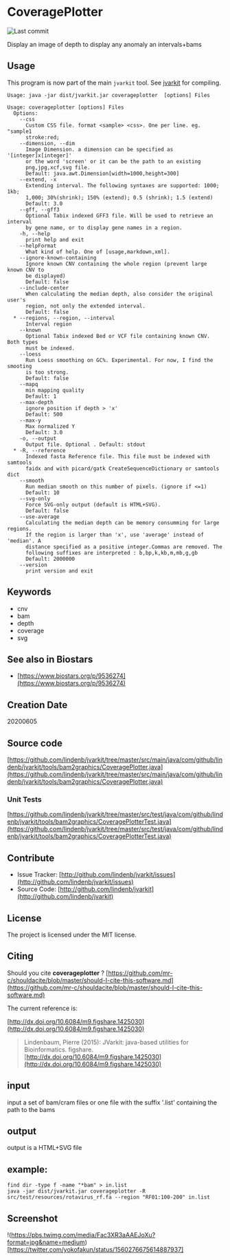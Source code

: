 # CoveragePlotter

![Last commit](https://img.shields.io/github/last-commit/lindenb/jvarkit.png)

Display an image of depth to display any anomaly an intervals+bams


## Usage


This program is now part of the main `jvarkit` tool. See [jvarkit](JvarkitCentral.md) for compiling.


```
Usage: java -jar dist/jvarkit.jar coverageplotter  [options] Files

Usage: coverageplotter [options] Files
  Options:
    --css
      Custom CSS file. format <sample> <css>. One per line. eg. "sample1 
      stroke:red; 
    --dimension, --dim
      Image Dimension. a dimension can be specified as '[integer]x[integer]' 
      or the word 'screen' or it can be the path to an existing 
      png,jpg,xcf,svg file.
      Default: java.awt.Dimension[width=1000,height=300]
    --extend, -x
      Extending interval. The following syntaxes are supported: 1000; 1kb; 
      1,000; 30%(shrink); 150% (extend); 0.5 (shrink); 1.5 (extend)
      Default: 3.0
    --gff, --gff3
      Optional Tabix indexed GFF3 file. Will be used to retrieve an interval 
      by gene name, or to display gene names in a region.
    -h, --help
      print help and exit
    --helpFormat
      What kind of help. One of [usage,markdown,xml].
    --ignore-known-containing
      Ignore known CNV containing the whole region (prevent large known CNV to 
      be displayed)
      Default: false
    --include-center
      When calculating the median depth, also consider the original user's 
      region, not only the extended interval.
      Default: false
  * --regions, --region, --interval
      Interval region
    --known
      Optional Tabix indexed Bed or VCF file containing known CNV. Both types 
      must be indexed.
    --loess
      Run Loess smoothing on GC%. Experimental. For now, I find the smooting 
      is too strong.
      Default: false
    --mapq
      min mapping quality
      Default: 1
    --max-depth
      ignore position if depth > 'x'
      Default: 500
    --max-y
      Max normalized Y
      Default: 3.0
    -o, --output
      Output file. Optional . Default: stdout
  * -R, --reference
      Indexed fasta Reference file. This file must be indexed with samtools 
      faidx and with picard/gatk CreateSequenceDictionary or samtools dict
    --smooth
      Run median smooth on this number of pixels. (ignore if <=1)
      Default: 10
    --svg-only
      Force SVG-only output (default is HTML+SVG).
      Default: false
    --use-average
      Calculating the median depth can be memory consumming for large regions. 
      If the region is larger than 'x', use 'average' instead of 'median'. A 
      distance specified as a positive integer.Commas are removed. The 
      following suffixes are interpreted : b,bp,k,kb,m,mb,g,gb
      Default: 2000000
    --version
      print version and exit

```


## Keywords

 * cnv
 * bam
 * depth
 * coverage
 * svg



## See also in Biostars

 * [https://www.biostars.org/p/9536274](https://www.biostars.org/p/9536274)



## Creation Date

20200605

## Source code 

[https://github.com/lindenb/jvarkit/tree/master/src/main/java/com/github/lindenb/jvarkit/tools/bam2graphics/CoveragePlotter.java](https://github.com/lindenb/jvarkit/tree/master/src/main/java/com/github/lindenb/jvarkit/tools/bam2graphics/CoveragePlotter.java)

### Unit Tests

[https://github.com/lindenb/jvarkit/tree/master/src/test/java/com/github/lindenb/jvarkit/tools/bam2graphics/CoveragePlotterTest.java](https://github.com/lindenb/jvarkit/tree/master/src/test/java/com/github/lindenb/jvarkit/tools/bam2graphics/CoveragePlotterTest.java)


## Contribute

- Issue Tracker: [http://github.com/lindenb/jvarkit/issues](http://github.com/lindenb/jvarkit/issues)
- Source Code: [http://github.com/lindenb/jvarkit](http://github.com/lindenb/jvarkit)

## License

The project is licensed under the MIT license.

## Citing

Should you cite **coverageplotter** ? [https://github.com/mr-c/shouldacite/blob/master/should-I-cite-this-software.md](https://github.com/mr-c/shouldacite/blob/master/should-I-cite-this-software.md)

The current reference is:

[http://dx.doi.org/10.6084/m9.figshare.1425030](http://dx.doi.org/10.6084/m9.figshare.1425030)

> Lindenbaum, Pierre (2015): JVarkit: java-based utilities for Bioinformatics. figshare.
> [http://dx.doi.org/10.6084/m9.figshare.1425030](http://dx.doi.org/10.6084/m9.figshare.1425030)

## input

input a set of bam/cram files or one file with the suffix '.list' containing the path to the bams

## output

output is a HTML+SVG file

## example:

```
find dir -type f -name "*bam" > in.list 
java -jar dist/jvarkit.jar coverageplotter -R src/test/resources/rotavirus_rf.fa --region "RF01:100-200" in.list
```

## Screenshot

!(https://pbs.twimg.com/media/Fac3XR3aAAEJoXu?format=jpg&name=medium)[https://twitter.com/yokofakun/status/1560276675614887937]



